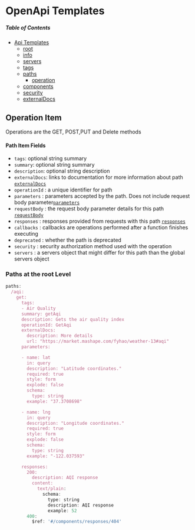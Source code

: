 # OpenApi Templates 



##### _Table of Contents_
 - [Api Templates](https://samuelmensah.github.io/apitemplates/)
    - [root](https://samuelmensah.github.io/apitemplates/root)
    - [info](https://samuelmensah.github.io/apitemplates/info)
    - [servers](https://samuelmensah.github.io/apitemplates/servers)
    - [tags](https://samuelmensah.github.io/apitemplates/tags)
    - [paths](https://samuelmensah.github.io/apitemplates/paths/path)
      - [operation](https://samuelmensah.github.io/apitemplates/paths/operation)
    - [components](https://samuelmensah.github.io/apitemplates/components/components)
    - [security](https://samuelmensah.github.io/apitemplates/security)
    - [externalDocs](https://samuelmensah.github.io/apitemplates/externaldocs)
    
## Operation Item

Operations are the GET, POST,PUT and Delete methods

  
#### Path Item Fields
- `tags`: optional string summary
- `summary`: optional string summary
- `description`: optional string description
- `externalDocs`: links to documentation for more information about path [`externalDocs`](https://samuelmensah.github.io/apitemplates/components/externaldocs)
- `operationId` : a unique identifier for path
- `parameters` : parameters accepted by the path. Does not include request body parameter[`parameters`](https://samuelmensah.github.io/apitemplates/components/parameters)
- `requestBody` : the request body parameter details for this path [`requestBody`](https://samuelmensah.github.io/apitemplates/components/requestBody)
- `responses` : responses provided from requests with this path [`responses`](https://samuelmensah.github.io/apitemplates/components/responses)
- `callbacks` : callbacks are operations performed after a function finishes executing
- `deprecated` : whether the path is deprecated
- `security` : security authorization method used with the operation
- `servers` : a servers object that might differ for this path than the global servers object



### Paths at the root Level
```javascript
paths:
  /aqi:
    get:
      tags:
      - Air Quality
      summary: getAqi
      description: Gets the air quality index
      operationId: GetAqi
      externalDocs:
        description: More details
        url: "https://market.mashape.com/fyhao/weather-13#aqi"
      parameters:

      - name: lat
        in: query
        description: "Latitude coordinates."
        required: true
        style: form
        explode: false
        schema:
          type: string
        example: "37.3708698"

      - name: lng
        in: query
        description: "Longitude coordinates."
        required: true
        style: form
        explode: false
        schema:
          type: string
        example: "-122.037593"

      responses:
        200:
          description: AQI response
          content:
            text/plain:
              schema:
                type: string
                description: AQI response
                example: 52
        400:
          $ref: '#/components/responses/404'


```
